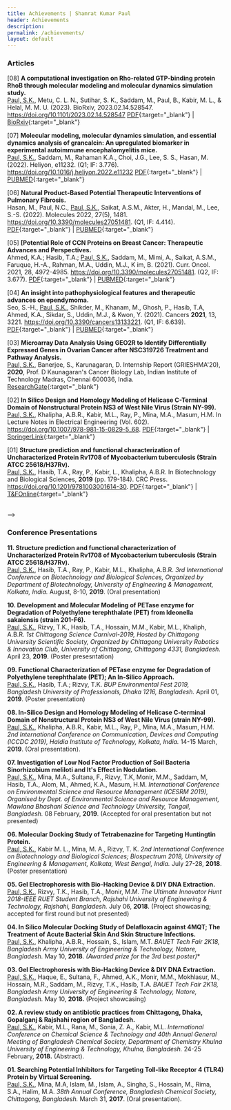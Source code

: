 ```yaml
---
title: Achievements | Shamrat Kumar Paul
header: Achievements
description:
permalink: /achievements/
layout: default
---
```

### Articles

[08] **A computational investigation on Rho-related GTP-binding protein RhoB through molecular modeling and molecular dynamics simulation study.** <br>
<u>Paul, S.K.</u>, Metu, C. L. N., Sutihar, S. K., Saddam, M., Paul, B., Kabir, M. L., & Helal, M. M. U. (2023).
BioRxiv, 2023.02.14.528547.
https://doi.org/10.1101/2023.02.14.528547
[PDF](https://paulshamrat.github.io/assets/articles/2023-02-15-RHOB.pdf){:target="\_blank"} |
[BioRxiv](https://www.biorxiv.org/content/10.1101/2023.02.14.528547v1){:target="\_blank"}
<br>

[07] **Molecular modeling, molecular dynamics simulation, and essential dynamics analysis of grancalcin: An upregulated biomarker in experimental autoimmune encephalomyelitis mice.** <br>
<u>Paul, S.K.</u>, Saddam, M., Rahaman K.A., Choi, J.G., Lee, S. S., Hasan, M. (2022).
Heliyon, e11232.
(Q1; IF: 3.776).
https://doi.org/10.1016/j.heliyon.2022.e11232
[PDF](https://paulshamrat.github.io/assets/articles/2022-10-20-GCA.pdf){:target="\_blank"} |
[PUBMED](https://pubmed.ncbi.nlm.nih.gov/36340004/){:target="\_blank"}
<br>

[06] **Natural Product-Based Potential Therapeutic Interventions of Pulmonary Fibrosis.** <br>
Hasan, M., Paul, N.C., <u>Paul, S.K.</u>, Saikat, A.S.M., Akter, H., Mandal, M., Lee, S.-S. (2022).
Molecules 2022, 27(5), 1481.
https://doi.org/10.3390/molecules27051481.
(Q1, IF: 4.414).
[PDF](https://paulshamrat.github.io/assets/articles/2022-02-22-IPF.pdf){:target="\_blank"} |
[PUBMED](https://pubmed.ncbi.nlm.nih.gov/35268581/){:target="\_blank"} 
<br>

[05] **[Potential Role of CCN Proteins on Breast Cancer: Therapeutic Advances and Perspectives.** <br>
Ahmed, K.A.; Hasib, T.A.; <u>Paul, S.K.</u>, Saddam, M., Mimi, A., Saikat, A.S.M., Faruque, H.-A., Rahman, M.A., Uddin, M.J., K im, B. (2021).
Curr. Oncol. 2021, 28, 4972-4985.
https://doi.org/10.3390/molecules27051481.
(Q2, IF: 3.677).
[PDF](https://www.ncbi.nlm.nih.gov/pmc/articles/PMC8700172/pdf/curroncol-28-00417.pdf){:target="\_blank"} |
[PUBMED](https://pubmed.ncbi.nlm.nih.gov/34940056/){:target="\_blank"}
<br>

[04] **An insight into pathophysiological features and therapeutic advances on ependymoma.** <br>
Seo, S.-H., <u>Paul, S.K.</u>, Shikder, M., Khanam, M., Ghosh, P., Hasib, T.A, Ahmed, K.A., Sikdar, S., Uddin, M.J., & Kwon, Y. (2021).
Cancers **2021**, 13, 3221.
https://doi.org/10.3390/cancers13133221.
(Q1, IF: 6.639).
[PDF](https://www.ncbi.nlm.nih.gov/pmc/articles/PMC8269186/pdf/cancers-13-03221.pdf){:target="\_blank"} |
[PUBMED](https://pubmed.ncbi.nlm.nih.gov/34203272/){:target="\_blank"}
<br>

[03] **Microarray Data Analysis Using GEO2R to Identify Differentially Expressed Genes in Ovarian Cancer after NSC319726 Treatment and Pathway Analysis.** <br>
<u>Paul, S.K.</u>, Banerjee, S., Karunagaran, D.
Internship Report (GRIESHMA'20), **2020**, Prof. D Kaunagaran's Cancer Biology Lab, Indian Institute of Technology Madras, Chennai 600036, India.
[ResearchGate](https://www.researchgate.net/publication/349832074_Microarray_Data_Analysis_Using_GEO2R_to_Identify_Differentially_Expressed_Genes_in_Ovarian_Cancer_after_NSC319726_Treatment_and_Pathway_Analysis){:target="\_blank"}
<br>

[02] **In Silico Design and Homology Modeling of Helicase C-Terminal Domain of Nonstructural Protein NS3 of West Nile Virus (Strain NY-99).** <br>
<u>Paul, S.K.</u>, Khalipha, A.B.R., Kabir, M.L., Ray, P., Mina, M.A., Masum, H.M.
In Lecture Notes in Electrical Engineering (Vol. 602).
https://doi.org/10.1007/978-981-15-0829-5_68.
[PDF](https://paulshamrat.github.io/assets/articles/2019-12-WNV.pdf){:target="\_blank"} |
[SpringerLink](https://link.springer.com/chapter/10.1007/978-981-15-0829-5_68){:target="\_blank"}
<br>

[01] **Structure prediction and functional characterization of Uncharacterized Protein Rv1708 of Mycobacterium tuberculosis (Strain ATCC 25618/H37Rv).** <br>
<u>Paul, S.K.</u>, Hasib, T.A., Ray, P., Kabir, L., Khalipha, A.B.R.
In Biotechnology and Biological Sciences, **2019** (pp. 179-184). CRC Press.
https://doi.org/10.1201/9781003001614-30.
[PDF](https://paulshamrat.github.io/assets/articles/2019-11-MTB-BIOSPECTRUM.pdf){:target="\_blank"} |
[T&FOnline](https://www.taylorfrancis.com/chapters/edit/10.1201/9781003001614-30/structure-prediction-functional-characterization-uncharacterized-protein-rv1708-mycobacterium-tuberculosis-strain-atcc-25618-h37rv-shamrat-kumar-paul-tasnin-al-hasib-pranta-ray-lutful-kabir-abul-bashar-ripon-khalipha){:target="\_blank"}
<br>

<!--
### Other Articles
[03] **In Silico Molecular Docking and Density Functional Studies on Fenofibrate and its Derivatives Against 5AZT in the Treatment of Cardiovascular Disease** <br>
Abul Bashar Ripon Khalipha, Shamrat Kumar Paul, Mohammad Solaiman Hossain, Pranta Ray, Md Lutful Kabir,
<!--International Journal of Evergreen Scientific Research Research Paper Vol.01, Issue 01, pp.1-14 (2020)<br>
[PDF](/achievementfiles/publishedarticles/MSFenofibrater.pdf)
<br>

[02] **CCN family proteins in tumorigenesis and cancer** <br>
Pranta Ray, Pushpendu Malakar, Shamrat Kumar Paul, Mohammad Torequl Islam.
<br>
<!--K-publishers, 2020<br>
[PDF](/achievementfiles/publishedarticles/7001-DONE.pdf)

[01] **In Silico Molecular Docking Study of Delafloxacin against 4MQT for the Treatment of Acute Bacterial Skin and Skin Structure Infections** <br>
Shamrat Kumar Paul, Pranta Ray, Mohammad Solaiman Hossain, Abul Bashar Ripon Khalipha, Mohammad Torequl Islam.
<!--Int. J. Biopro. Biotechnol. Advance 5 (1), 144-150 2019<br>
[PDF](/achievementfiles/publishedarticles/Delafloxacin-2019.pdf) -->
<br>-->

### Conference Presentations

**11. Structure prediction and functional characterization of Uncharacterized Protein Rv1708 of Mycobacterium tuberculosis (Strain ATCC 25618/H37Rv).** <br>
<u>Paul, S.K.</u>, Hasib, T.A., Ray, P., Kabir, M.L., Khalipha, A.B.R.
*3rd International Conference on Biotechnology and Biological Sciences, 
Organized by Department of Biotechnology, University of Engineering & Management, 
Kolkata, India.*
August, 8-10, **2019**.
(Oral presentation)

**10. Development and Molecular Modeling of PETase enzyme for Degradation of Polyethylene terephthalate (PET) from Ideonella sakaiensis (strain 201-F6).** <br>
<u>Paul, S.K.</u>, Rizvy, T.K., Hasib, T.A., Hossain, M.M., Kabir, M.L., Khaliph, A.B.R.
*1st Chittagong Science Carnival-2019, Hosted by Chittagong University Scientific Society,
Organized by Chittagong University Robotics & Innovation Club, 
University of Chittagong, Chittagong 4331, Bangladesh.*
April 23, **2019**.
(Poster presesntation)

**09. Functional Characterization of PETase enzyme for Degradation of Polyethylene terephthalate (PET); An In-Silico Approach.** <br>
<u>Paul, S.K.</u>, Hasib, T.A.; Rizvy, T.K.
*BUP Environmental Fest 2019, 
Bangladesh University of Professionals, 
Dhaka 1216, Bangladesh.*
April 01, **2019**. 
(Poster presentation)

**08. In-Silico Design and Homology Modeling of Helicase C-terminal Domain of Nonstructural Protein NS3 of West Nile Virus (strain NY-99).** <br>
<u>Paul, S.K.</u>, Khalipha, A.B.R., Kabir, M.L., Ray, P., Mina, M.A., Masum, H.M.
*2nd International Conference on Communication, Devices and Computing (ICCDC 2019), 
Haldia Institute of Technology, 
Kolkata, India.*
14-15 March, **2019**.
(Oral presentation).

**07. Investigation of Low Nod Factor Production of Soil Bacteria Sinorhizobium meliloti and It's Effect in Nodulation.** <br>
<u>Paul, S.K.</u>, Mina, M.A., Sultana, F., Rizvy, T.K, Monir, M.M., Saddam, M, Hasib, T.A., Alom, M., Ahmed, K.A., Masum, H.M.
*International Conference on Environmental Science and Resource Management (ICESRM 2019),
Organised by Dept. of Environmental Science and Resource Management, 
Mawlana Bhashani Science and Technology University, 
Tangail, Bangladesh.*
08 February, **2019**.
(Accepted for oral presentation but not presented)

**06. Molecular Docking Study of Tetrabenazine for Targeting Huntingtin Protein.** <br>
<u>Paul, S.K.</u>, Kabir M. L., Mina, M. A., Rizvy, T. K.
*2nd International Conference on Biotechnology and Biological Sciences; Biospectrum 2018,
University of Engineering & Management, Kolkata, 
West Bengal, India.*
July 27-28, **2018**.
(Poster presentation)

**05. Gel Electrophoresis with Bio-Hacking Device & DIY DNA Extraction.** <br>
<u>Paul, S.K.</u>, Rizvy, T.K., Hasib, T.A., Monir, M.M.
*The Ultimate Innovator Hunt 2018-IEEE RUET Student Branch, 
Rajshahi University of Engineering & Technology, 
Rajshahi, Bangladesh.*
July 06, **2018**.
(Project showcasing; accepted for first round but not presented)

**04. In Silico Molecular Docking  Study of Delafloxacin against 4MQT; The Treatment of  Acute Bacterial Skin And Skin Structure Infections.** <br>
<u>Paul, S.K.</u>, Khalipha, A.B.R., Hossain, S., Islam, M.T.
*BAUET Tech Fair 2K18, 
Bangladesh Army University of Engineering & Technology, 
Natore, Bangladesh.*
May 10, **2018**.
**(Awarded prize for the 3rd best poster*)**

**03. Gel Electrophoresis with Bio-Hacking Device & DIY DNA Extraction.** <br>
<u>Paul, S.K.</u>, Haque, E., Sultana, F.,  Ahmed, A.K., Monir, M.M., Mokhlasur, M., Hossain, M.R., Saddam, M., Rizvy, T.K., Hasib, T.A.
*BAUET Tech Fair 2K18, 
Bangladesh Army University of Engineering & Technology, 
Natore, Bangladesh.*
May 10, **2018.**
(Project showcasing)

**02. A review study on antibiotic practices from Chittagong, Dhaka, Gopalganj & Rajshahi region of Bangladesh.** <br>
<u>Paul, S.K.</u>, Kabir, M.L., Rana, M., Sonia, Z. A., Kabir, M.L.
*International Conference on Chemical Science & Technology and 
40th Annual General Meeting of Bangladesh Chemical Society,
Department of Chemistry Khulna University of Engineering & Technology, 
Khulna, Bangladesh.*
24-25 February, **2018.** 
(Abstract).

**01. Searching Potential Inhibitors for Targeting Toll-like Receptor 4 (TLR4) Protein by Virtual Screening.**<br>
<u>Paul, S.K.</u>, Mina, M.A, Islam, M., Islam, A., Singha, S., Hossain, M., Rima, S.A., Halim, M.A.
*38th Annual Conference, Bangladesh Chemical Society, 
Chittagong, Bangladesh.*
March 31, **2017**.
(Oral presentation).
